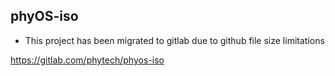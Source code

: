 ## phyOS-iso

- This project has been migrated to gitlab due to github file size limitations


https://gitlab.com/phytech/phyos-iso
